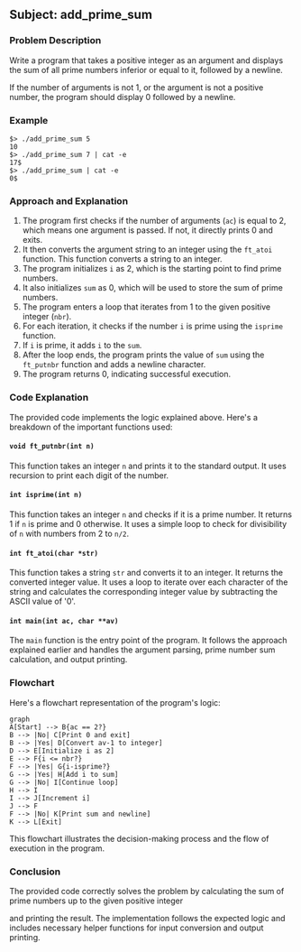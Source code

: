 ## Subject: add_prime_sum

### Problem Description

Write a program that takes a positive integer as an argument and displays the sum of all prime numbers inferior or equal to it, followed by a newline.

If the number of arguments is not 1, or the argument is not a positive number, the program should display 0 followed by a newline.

### Example

```shell
$> ./add_prime_sum 5
10
$> ./add_prime_sum 7 | cat -e
17$
$> ./add_prime_sum | cat -e
0$
```

### Approach and Explanation

1. The program first checks if the number of arguments (`ac`) is equal to 2, which means one argument is passed. If not, it directly prints 0 and exits.
2. It then converts the argument string to an integer using the `ft_atoi` function. This function converts a string to an integer.
3. The program initializes `i` as 2, which is the starting point to find prime numbers.
4. It also initializes `sum` as 0, which will be used to store the sum of prime numbers.
5. The program enters a loop that iterates from 1 to the given positive integer (`nbr`).
6. For each iteration, it checks if the number `i` is prime using the `isprime` function.
7. If `i` is prime, it adds `i` to the `sum`.
8. After the loop ends, the program prints the value of `sum` using the `ft_putnbr` function and adds a newline character.
9. The program returns 0, indicating successful execution.

### Code Explanation

The provided code implements the logic explained above. Here's a breakdown of the important functions used:

#### `void ft_putnbr(int n)`

This function takes an integer `n` and prints it to the standard output. It uses recursion to print each digit of the number.

#### `int isprime(int n)`

This function takes an integer `n` and checks if it is a prime number. It returns 1 if `n` is prime and 0 otherwise. It uses a simple loop to check for divisibility of `n` with numbers from 2 to `n/2`.

#### `int ft_atoi(char *str)`

This function takes a string `str` and converts it to an integer. It returns the converted integer value. It uses a loop to iterate over each character of the string and calculates the corresponding integer value by subtracting the ASCII value of '0'.

#### `int main(int ac, char **av)`

The `main` function is the entry point of the program. It follows the approach explained earlier and handles the argument parsing, prime number sum calculation, and output printing.

### Flowchart

Here's a flowchart representation of the program's logic:

```mermaid
graph
A[Start] --> B{ac == 2?}
B --> |No| C[Print 0 and exit]
B --> |Yes| D[Convert av-1 to integer]
D --> E[Initialize i as 2]
E --> F{i <= nbr?}
F --> |Yes| G{i-isprime?}
G --> |Yes| H[Add i to sum]
G --> |No| I[Continue loop]
H --> I
I --> J[Increment i]
J --> F
F --> |No| K[Print sum and newline]
K --> L[Exit]
```

This flowchart illustrates the decision-making process and the flow of execution in the program.

### Conclusion

The provided code correctly solves the problem by calculating the sum of prime numbers up to the given positive integer

 and printing the result. The implementation follows the expected logic and includes necessary helper functions for input conversion and output printing.
